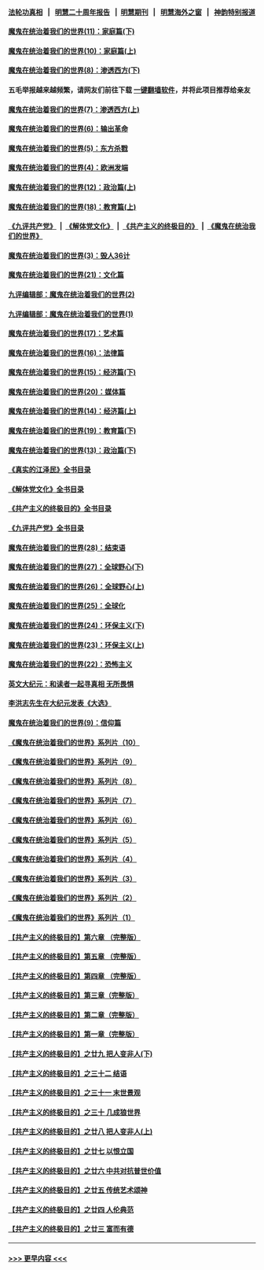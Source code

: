 #### [法轮功真相](https://github.com/gfw-breaker/truth/blob/master/README.md?t=0) &nbsp;&nbsp;|&nbsp;&nbsp; [明慧二十周年报告](https://github.com/gfw-breaker/mh-reports/blob/master/README.md?t=0) &nbsp;&nbsp;|&nbsp;&nbsp;[明慧期刊](https://github.com/gfw-breaker/mh-qikan) &nbsp;&nbsp;|&nbsp;&nbsp; [明慧海外之窗](https://github.com/gfw-breaker/mh-news/blob/master/README.md?t=0) &nbsp;&nbsp;|&nbsp;&nbsp; [神韵特别报道](https://github.com/gfw-breaker/mh-news/blob/master/shenyun.md?t=0)
#### [魔鬼在统治着我们的世界(11)：家庭篇(下)](../pages/nsc422/n10440961.md?t=12070750) 
#### [魔鬼在统治着我们的世界(10)：家庭篇(上)](../pages/nsc422/n10435448.md?t=12070750) 
#### [魔鬼在统治着我们的世界(8)：渗透西方(下)](../pages/nsc422/n10429603.md?t=12070750) 
#### 五毛举报越来越频繁，请网友们前往下载 [一键翻墙软件](https://github.com/gfw-breaker/ssr-accounts)，并将此项目推荐给亲友
#### [魔鬼在统治着我们的世界(7)：渗透西方(上)](../pages/nsc422/n10426013.md?t=12070750) 
#### [魔鬼在统治着我们的世界(6)：输出革命](../pages/nsc422/n10421536.md?t=12070750) 
#### [魔鬼在统治着我们的世界(5)：东方杀戮](../pages/nsc422/n10417707.md?t=12070750) 
#### [魔鬼在统治着我们的世界(4)：欧洲发端](../pages/nsc422/n10414890.md?t=12070750) 
#### [魔鬼在统治着我们的世界(12)：政治篇(上)](../pages/nsc422/n10444576.md?t=12070750) 
#### [魔鬼在统治着我们的世界(18)：教育篇(上)](../pages/nsc422/n10526970.md?t=12070750) 
#### [《九评共产党》](https://github.com/begood0513/9ping.md/blob/master/README.md) &nbsp;|&nbsp; [《解体党文化》](../../../../jtdwh.md/blob/master/README.md)  &nbsp;|&nbsp; [《共产主义的终极目的》](../../../../gczydzjmd.md/blob/master/README.md) &nbsp;|&nbsp; [《魔鬼在统治我们的世界》](../../../../mgztzwmdsj.md/blob/master/README.md) 
#### [魔鬼在统治着我们的世界(3)：毁人36计](../pages/nsc422/n10411583.md?t=12070750) 
#### [魔鬼在统治着我们的世界(21)：文化篇](../pages/nsc422/n10597706.md?t=12070750) 
#### [九评编辑部：魔鬼在统治着我们的世界(2)](../pages/nsc422/n10410036.md?t=12070750) 
#### [九评编辑部：魔鬼在统治着我们的世界(1)](../pages/nsc422/n10406825.md?t=12070750) 
#### [魔鬼在统治着我们的世界(17)：艺术篇](../pages/nsc422/n10499093.md?t=12070750) 
#### [魔鬼在统治着我们的世界(16)：法律篇](../pages/nsc422/n10485969.md?t=12070750) 
#### [魔鬼在统治着我们的世界(15)：经济篇(下)](../pages/nsc422/n10469975.md?t=12070750) 
#### [魔鬼在统治着我们的世界(20)：媒体篇](../pages/nsc422/n10586579.md?t=12070750) 
#### [魔鬼在统治着我们的世界(14)：经济篇(上)](../pages/nsc422/n10457370.md?t=12070750) 
#### [魔鬼在统治着我们的世界(19)：教育篇(下)](../pages/nsc422/n10564808.md?t=12070750) 
#### [魔鬼在统治着我们的世界(13)：政治篇(下)](../pages/nsc422/n10448270.md?t=12070750) 
#### [《真实的江泽民》全书目录](../pages/nsc422/n13721399.md?t=12070750) 
#### [《解体党文化》全书目录](../pages/nsc422/n13721157.md?t=12070750) 
#### [《共产主义的终极目的》全书目录](../pages/nsc422/n13721048.md?t=12070750) 
#### [《九评共产党》全书目录](../pages/nsc422/n13708085.md?t=12070750) 
#### [魔鬼在统治着我们的世界(28)：结束语](../pages/nsc422/n10936246.md?t=12070750) 
#### [魔鬼在统治着我们的世界(27)：全球野心(下)](../pages/nsc422/n10928319.md?t=12070750) 
#### [魔鬼在统治着我们的世界(26)：全球野心(上)](../pages/nsc422/n10900318.md?t=12070750) 
#### [魔鬼在统治着我们的世界(25)：全球化](../pages/nsc422/n10788205.md?t=12070750) 
#### [魔鬼在统治着我们的世界(24)：环保主义(下)](../pages/nsc422/n10695307.md?t=12070750) 
#### [魔鬼在统治着我们的世界(23)：环保主义(上)](../pages/nsc422/n10688613.md?t=12070750) 
#### [魔鬼在统治着我们的世界(22)：恐怖主义](../pages/nsc422/n10614727.md?t=12070750) 
#### [英文大纪元：和读者一起寻真相 无所畏惧](../pages/nsc422/n12542027.md?t=12070750) 
#### [李洪志先生在大纪元发表《大选》](../pages/nsc422/n12534746.md?t=12070750) 
#### [魔鬼在统治着我们的世界(9)：信仰篇](../pages/nsc422/n10432159.md?t=12070750) 
#### [《魔鬼在统治着我们的世界》系列片（10）](../pages/nsc422/n12292670.md?t=12070750) 
#### [《魔鬼在统治着我们的世界》系列片（9）](../pages/nsc422/n12290859.md?t=12070750) 
#### [《魔鬼在统治着我们的世界》系列片（8）](../pages/nsc422/n12287445.md?t=12070750) 
#### [《魔鬼在统治着我们的世界》系列片（7）](../pages/nsc422/n12283425.md?t=12070750) 
#### [《魔鬼在统治着我们的世界》系列片（6）](../pages/nsc422/n12282314.md?t=12070750) 
#### [《魔鬼在统治着我们的世界》系列片（5）](../pages/nsc422/n12281419.md?t=12070750) 
#### [《魔鬼在统治着我们的世界》系列片（4）](../pages/nsc422/n12274024.md?t=12070750) 
#### [《魔鬼在统治着我们的世界》系列片（3）](../pages/nsc422/n12271322.md?t=12070750) 
#### [《魔鬼在统治着我们的世界》系列片（2）](../pages/nsc422/n12269049.md?t=12070750) 
#### [《魔鬼在统治着我们的世界》系列片（1）](../pages/nsc422/n12267575.md?t=12070750) 
#### [【共产主义的终极目的】第六章 （完整版）](../pages/nsc422/n11428913.md?t=12070750) 
#### [【共产主义的终极目的】第五章 （完整版）](../pages/nsc422/n11428912.md?t=12070750) 
#### [【共产主义的终极目的】第四章 （完整版）](../pages/nsc422/n11428907.md?t=12070750) 
#### [【共产主义的终极目的】第三章（完整版）](../pages/nsc422/n11428848.md?t=12070750) 
#### [【共产主义的终极目的】第二章（完整版）](../pages/nsc422/n11428831.md?t=12070750) 
#### [【共产主义的终极目的】第一章（完整版）](../pages/nsc422/n11417651.md?t=12070750) 
#### [【共产主义的终极目的】之廿九 把人变非人(下)](../pages/nsc422/n11344140.md?t=12070750) 
#### [【共产主义的终极目的】之三十二 结语](../pages/nsc422/n11360535.md?t=12070750) 
#### [【共产主义的终极目的】之三十一 末世景观](../pages/nsc422/n11351129.md?t=12070750) 
#### [【共产主义的终极目的】之三十 几成狼世界](../pages/nsc422/n11348280.md?t=12070750) 
#### [【共产主义的终极目的】之廿八 把人变非人(上)](../pages/nsc422/n11340492.md?t=12070750) 
#### [【共产主义的终极目的】之廿七 以恨立国](../pages/nsc422/n11336944.md?t=12070750) 
#### [【共产主义的终极目的】之廿六 中共对抗普世价值](../pages/nsc422/n11324785.md?t=12070750) 
#### [【共产主义的终极目的】之廿五 传统艺术颂神](../pages/nsc422/n11296396.md?t=12070750) 
#### [【共产主义的终极目的】之廿四 人伦典范](../pages/nsc422/n11296397.md?t=12070750) 
#### [【共产主义的终极目的】之廿三 富而有德](../pages/nsc422/n11283598.md?t=12070750) 

----
#### [ >>> 更早内容 <<< ](../indexes/nsc422-earlier.md)
